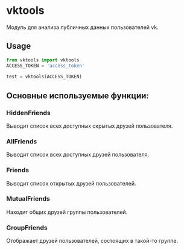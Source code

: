 # vktools
Модуль для анализа публичных данных пользователей vk.
## Usage
```python
from vktools import vktools
ACCESS_TOKEN = 'access_token'
  
test = vktools(ACCESS_TOKEN)
```
## Основные используемые функции:
### HiddenFriends
Выводит список всех доступных скрытых друзей пользователя.
### AllFriends
Выводит список всех доступных друзей пользователя.
### Friends
Выводит список открытых друзей пользователей.
### MutualFriends
Находит общих друзей группы пользователей.
### GroupFriends
Отображает друзей пользователей, состоящих в такой-то группе.
